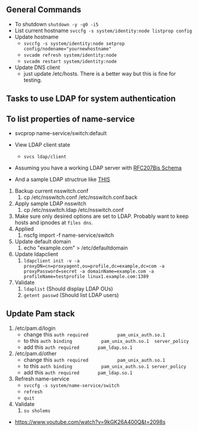 ## General Commands
* To shutdown `shutdown -y -g0 -i5`
* List current hostname `svccfg -s system/identity:node listprop config`
* Update hostname
    * `svccfg -s system/identity:node setprop config/nodename="yournewhostname"`
    * `svcadm refresh system/identity:node`
    * `svcadm restart system/identity:node`
* Update DNS client
    * just update /etc/hosts. There is a better way but this is fine for testing.

## Tasks to use LDAP for system authentication

## To list properties of name-service 
* svcprop name-service/switch:default

* View LDAP client state
    * `svcs ldap/client`

* Assuming you have a working LDAP server with [RFC207Bis Schema](https://ldapwiki.com/wiki/SchemaRFC2307Bis)
* And a sample LDAP structrue like [THIS](../samples/BasicLDAP.ldif)

1. Backup current nsswitch.conf
    1. cp /etc/nsswitch.conf /etc/nsswitch.conf.back
1. Apply sample LDAP nsswitch
    1. cp /etc/nsswitch.ldap /etc/nsswitch.conf
1. Make sure only desired options are set to LDAP. Probably want to keep hosts and ipnodes at `files dns`.
1. Applied
    1. nscfg import -f name-service/switch
1. Update default domain
    1. echo "example.com" > /etc/defaultdomain
1. Update ldapclient
    1. `ldapclient init -v -a proxyDN=cn=proxyagent,ou=profile,dc=example,dc=com -a proxyPassword=secret -a domainName=example.com -a profileName=testprofile linux1.example.com:1389`
1. Validate
    1. `ldaplist` (Should display LDAP OUs)
    2. `getent passwd` (Should list LDAP users)

## Update Pam stack
1. /etc/pam.d/login
    * change this `auth required           pam_unix_auth.so.1`
    * to this `auth binding           pam_unix_auth.so.1  server_policy`
    * add this `auth required		pam_ldap.so.1`
1. /etc/pam.d/other
    * change this `auth required           pam_unix_auth.so.1`
    * to this `auth binding           pam_unix_auth.so.1 server_policy`
    * add this `auth required		pam_ldap.so.1`
1. Refresh name-service
    * `svccfg -s system/name-service/switch`
    * `refresh`
    * `quit`
1. Validate
    1. `su sholems`

* https://www.youtube.com/watch?v=9kGK26A400Q&t=2098s